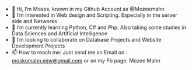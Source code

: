 - 👋 Hi, I’m Moses, known in my Github Account as @Mozeemahn
- 👀 I’m interested in Web design and Scripting. Especially in the server side and Networks 
- 🌱 I’m currently learning Python, C# and Php. Also taking some studies in Data Sciences and Artificial Intelligence
- 💞️ I’m looking to collaborate on Database Projects and Website Development Projects
- 📫 How to reach me: Just send me an Email on : moskomahn.mjw@gmail.com or on my Fb page: Mozee Mahn

<!---
Mozeemahn/Mozeemahn is a ✨ special ✨ repository because its `README.md` (this file) appears on your GitHub profile.
You can click the Preview link to take a look at your changes.
--->
